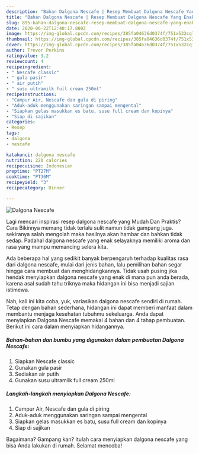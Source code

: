 ```yaml
---
description: "Bahan Dalgona Nescafe | Resep Membuat Dalgona Nescafe Yang Enak Dan Lezat"
title: "Bahan Dalgona Nescafe | Resep Membuat Dalgona Nescafe Yang Enak Dan Lezat"
slug: 895-bahan-dalgona-nescafe-resep-membuat-dalgona-nescafe-yang-enak-dan-lezat
date: 2020-06-22T12:40:17.800Z
image: https://img-global.cpcdn.com/recipes/385fa04636d0374f/751x532cq70/dalgona-nescafe-foto-resep-utama.jpg
thumbnail: https://img-global.cpcdn.com/recipes/385fa04636d0374f/751x532cq70/dalgona-nescafe-foto-resep-utama.jpg
cover: https://img-global.cpcdn.com/recipes/385fa04636d0374f/751x532cq70/dalgona-nescafe-foto-resep-utama.jpg
author: Trevor Perkins
ratingvalue: 3.2
reviewcount: 4
recipeingredient:
- " Nescafe classic"
- " gula pasir"
- " air putih"
- " susu ultramilk full cream 250ml"
recipeinstructions:
- "Campur Air, Nescafe dan gula di piring"
- "Aduk-aduk menggunakan saringan sampai mengental"
- "Siapkan gelas masukkan es batu, susu full cream dan kopinya"
- "Siap di sajikan"
categories:
- Resep
tags:
- dalgona
- nescafe

katakunci: dalgona nescafe 
nutrition: 220 calories
recipecuisine: Indonesian
preptime: "PT27M"
cooktime: "PT36M"
recipeyield: "3"
recipecategory: Dinner

---
```



![Dalgona Nescafe](https://img-global.cpcdn.com/recipes/385fa04636d0374f/751x532cq70/dalgona-nescafe-foto-resep-utama.jpg)

Lagi mencari inspirasi resep dalgona nescafe yang Mudah Dan Praktis? Cara Bikinnya memang tidak terlalu sulit namun tidak gampang juga. sekiranya salah mengolah maka hasilnya akan hambar dan bahkan tidak sedap. Padahal dalgona nescafe yang enak selayaknya memiliki aroma dan rasa yang mampu memancing selera kita.



Ada beberapa hal yang sedikit banyak berpengaruh terhadap kualitas rasa dari dalgona nescafe, mulai dari jenis bahan, lalu pemilihan bahan segar hingga cara membuat dan menghidangkannya. Tidak usah pusing jika hendak menyiapkan dalgona nescafe yang enak di mana pun anda berada, karena asal sudah tahu triknya maka hidangan ini bisa menjadi sajian istimewa.


Nah, kali ini kita coba, yuk, variasikan dalgona nescafe sendiri di rumah. Tetap dengan bahan sederhana, hidangan ini dapat memberi manfaat dalam membantu menjaga kesehatan tubuhmu sekeluarga. Anda dapat menyiapkan Dalgona Nescafe memakai 4 bahan dan 4 tahap pembuatan. Berikut ini cara dalam menyiapkan hidangannya.

<!--inarticleads1-->

##### Bahan-bahan dan bumbu yang digunakan dalam pembuatan Dalgona Nescafe:

1. Siapkan  Nescafe classic
1. Gunakan  gula pasir
1. Sediakan  air putih
1. Gunakan  susu ultramilk full cream 250ml




<!--inarticleads2-->

##### Langkah-langkah menyiapkan Dalgona Nescafe:

1. Campur Air, Nescafe dan gula di piring
1. Aduk-aduk menggunakan saringan sampai mengental
1. Siapkan gelas masukkan es batu, susu full cream dan kopinya
1. Siap di sajikan




Bagaimana? Gampang kan? Itulah cara menyiapkan dalgona nescafe yang bisa Anda lakukan di rumah. Selamat mencoba!

